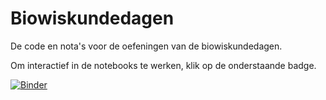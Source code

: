 # Biowiskundedagen

De code en nota's voor de oefeningen van de biowiskundedagen.

Om interactief in de notebooks te werken, klik op de onderstaande badge.

[![Binder](https://mybinder.org/badge_logo.svg)](https://mybinder.org/v2/gh/michielstock/biowiskundedagen/master)
